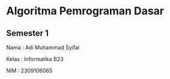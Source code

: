 # Algoritma Pemrograman Dasar

## Semester 1

Nama : Adi Muhammad Syifai

Kelas : Informatika B23

NIM : 2309106065
